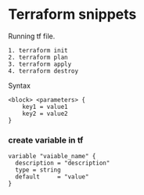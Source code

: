 # Terraform snippets



Running tf file.

```
1. terraform init
2. terraform plan 
3. terraform apply
4. terraform destroy
```

Syntax
```
<block> <parameters> {
    key1 = value1
    key2 = value2
} 
```

### create variable in tf
```
variable "vaiable_name" {
  description = "description"
  type = string
  default     = "value" 
}
```
